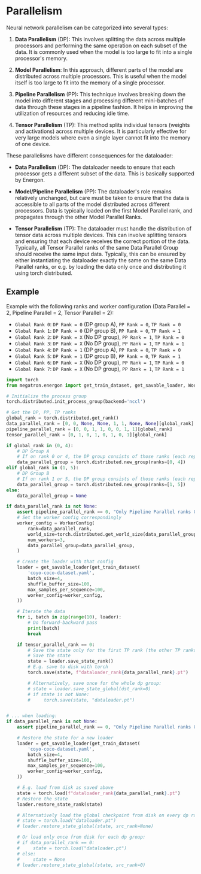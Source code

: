 # Parallelism

Neural network parallelism can be categorized into several types:

1. **Data Parallelism** (DP): This involves splitting the data across multiple processors and performing the same operation on each subset of the data. It is commonly used when the model is too large to fit into a single processor's memory.

2. **Model Parallelism**: In this approach, different parts of the model are distributed across multiple processors. This is useful when the model itself is too large to fit into the memory of a single processor.

3. **Pipeline Parallelism** (PP): This technique involves breaking down the model into different stages and processing different mini-batches of data through these stages in a pipeline fashion. It helps in improving the utilization of resources and reducing idle time.

4. **Tensor Parallelism** (TP): This method splits individual tensors (weights and activations) across multiple devices. It is particularly effective for very large models where even a single layer cannot fit into the memory of one device.

These parallelisms have different consequences for the dataloader:

- **Data Parallelism** (DP): The dataloader needs to ensure that each processor gets a different subset of the data. This is basically supported by Energon.

- **Model/Pipeline Parallelism** (PP): The dataloader's role remains relatively unchanged, but care must be taken to ensure that the data is accessible to all parts of the model distributed across different processors. Data is typically loaded on the first Model Parallel rank, and propagates through the other Model Parallel Ranks.

- **Tensor Parallelism** (TP): The dataloader must handle the distribution of tensor data across multiple devices. This can involve splitting tensors and ensuring that each device receives the correct portion of the data. Typically, all Tensor Parallel ranks of the same Data Parallel Group should receive the same input data. Typically, this can be ensured by either instantiating the dataloader exactly the same on the same Data Parallel ranks, or e.g. by loading the data only once and distributing it using torch distributed.


## Example

Example with the following ranks and worker configuration (Data Parallel = 2, Pipeline Parallel = 2, Tensor Parallel = 2):
* `Global Rank 0`: `DP Rank = 0` (DP group A), `PP Rank = 0`, `TP Rank = 0`
* `Global Rank 1`: `DP Rank = 0` (DP group B), `PP Rank = 0`, `TP Rank = 1`
* `Global Rank 2`: `DP Rank = X` (No DP group), `PP Rank = 1`, `TP Rank = 0`
* `Global Rank 3`: `DP Rank = X` (No DP group), `PP Rank = 1`, `TP Rank = 1`
* `Global Rank 4`: `DP Rank = 1` (DP group A), `PP Rank = 0`, `TP Rank = 0`
* `Global Rank 5`: `DP Rank = 1` (DP group B), `PP Rank = 0`, `TP Rank = 1`
* `Global Rank 6`: `DP Rank = X` (No DP group), `PP Rank = 1`, `TP Rank = 0`
* `Global Rank 7`: `DP Rank = X` (No DP group), `PP Rank = 1`, `TP Rank = 1`


```py
import torch
from megatron.energon import get_train_dataset, get_savable_loader, WorkerConfig

# Initialize the process group
torch.distributed.init_process_group(backend='nccl')

# Get the DP, PP, TP ranks
global_rank = torch.distributed.get_rank()
data_parallel_rank = [0, 0, None, None, 1, 1, None, None][global_rank]
pipeline_parallel_rank = [0, 0, 1, 1, 0, 0, 1, 1][global_rank]
tensor_parallel_rank = [0, 1, 0, 1, 0, 1, 0, 1][global_rank]

if global_rank in (0, 4):
    # DP Group A
    # If on rank 0 or 4, the DP group consists of those ranks (each representing DP ranks 0 and 1).
    data_parallel_group = torch.distributed.new_group(ranks=[0, 4])
elif global_rank in (1, 5):
    # DP Group B
    # If on rank 1 or 5, the DP group consists of those ranks (each representing DP ranks 0 and 1).
    data_parallel_group = torch.distributed.new_group(ranks=[1, 5])
else:
    data_parallel_group = None

if data_parallel_rank is not None:
    assert pipeline_parallel_rank == 0, "Only Pipeline Parallel ranks 0 load data"
    # Set the worker config correspondingly
    worker_config = WorkerConfig(
        rank=data_parallel_rank,
        world_size=torch.distributed.get_world_size(data_parallel_group),
        num_workers=3,
        data_parallel_group=data_parallel_group,
    )

    # Create the loader with that config
    loader = get_savable_loader(get_train_dataset(
        'coyo-coco-dataset.yaml',
        batch_size=4,
        shuffle_buffer_size=100,
        max_samples_per_sequence=100,
        worker_config=worker_config,
    ))

    # Iterate the data
    for i, batch in zip(range(10), loader):
        # Do forward-backward pass
        print(batch)
        break

    if tensor_parallel_rank == 0:
        # Save the state only for the first TP rank (the other TP ranks have a copy of that state)
        # Save the state
        state = loader.save_state_rank()
        # E.g. save to disk with torch
        torch.save(state, f"dataloader_rank{data_parallel_rank}.pt")

        # Alternatively, save once for the whole dp group:
        # state = loader.save_state_global(dst_rank=0)
        # if state is not None:
        #     torch.save(state, "dataloader.pt")


# ... when loading:
if data_parallel_rank is not None:
    assert pipeline_parallel_rank == 0, "Only Pipeline Parallel ranks 0 load data"

    # Restore the state for a new loader
    loader = get_savable_loader(get_train_dataset(
        'coyo-coco-dataset.yaml',
        batch_size=4,
        shuffle_buffer_size=100,
        max_samples_per_sequence=100,
        worker_config=worker_config,
    ))

    # E.g. load from disk as saved above
    state = torch.load(f"dataloader_rank{data_parallel_rank}.pt")
    # Restore the state
    loader.restore_state_rank(state)

    # Alternatively load the global checkpoint from disk on every dp rank:
    # state = torch.load("dataloader.pt")
    # loader.restore_state_global(state, src_rank=None)

    # Or load only once from disk for each dp group:
    # if data_parallel_rank == 0:
    #     state = torch.load("dataloader.pt")
    # else:
    #     state = None
    # loader.restore_state_global(state, src_rank=0)

```
